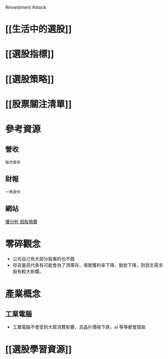  #investment #stock

# [[生活中的選股]]

# [[選股指標]]

# [[選股策略]]

# [[股票關注清單]]

# 參考資源

## 營收
	每月提供

## 財報
	一季提供

## 網站
[優分析 個股摘要](https://pro.uanalyze.com.tw/lab/freebie/stockbasicinfo-stocksummary)

# 零碎觀念
- 公司自己有大部分股東的也不錯
- 存貨量高代表有可能會為了清庫存，導致獲利率下降、營收下降，對民生需求股有較大影響。

# 產業概念
## 工業電腦
- 工業電腦不會受到大眾消費影響，且晶片價格下跌，ai 等等都會幫助

# [[選股學習資源]]